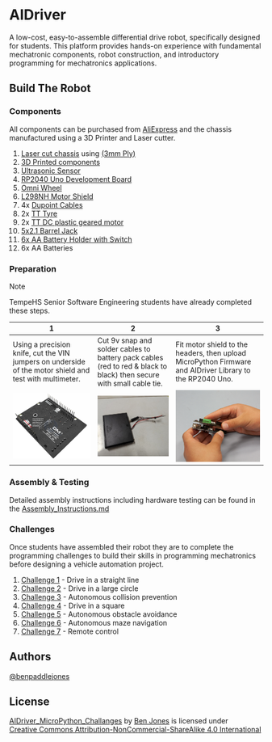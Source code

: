 # AIDriver

A low-cost, easy-to-assemble differential drive robot, specifically designed for students. This platform provides hands-on experience with fundamental mechatronic components, robot construction, and introductory programming for mechatronics applications.

## Build The Robot

### Components

All components can be purchased from [AliExpress](https://www.aliexpress.com/) and the chassis manufactured using a 3D Printer and Laser cutter.

1. [Laser cut chassis](manufacturing_files/LC_Faculty_AIDriverGluelessv2_PP.pdf) using [(3mm Ply)](https://www.bunnings.com.au/2440-x-1220mm-3mm-plywood-pine-premium-bc-grade_p0340267)
2. [3D Printed components](docs/manufacturing_files)
3. [Ultrasonic Sensor](https://www.aliexpress.com/item/1005005636789307.html)
4. [RP2040 Uno Development Board](https://www.aliexpress.com/item/1005009315359179.html)
5. [Omni Wheel](https://www.aliexpress.com/item/32954940078.html)
6. [L298NH Motor Shield](https://www.aliexpress.com/item/32801279582.html)
7. 4x [Dupoint Cables](https://www.aliexpress.com/item/4000053353555.html)
8. 2x [TT Tyre](https://www.aliexpress.com/item/1005005767062155.html)
9. 2x [TT DC plastic geared motor](https://www.aliexpress.com/item/1005004854068015.html)
10. [5x2.1 Barrel Jack](https://www.aliexpress.com/item/33024967273.html)
11. [6x AA Battery Holder with Switch](https://www.aliexpress.com/item/4001266904978.html)
12. 6x AA Batteries

### Preparation

> [!Note]
> TempeHS Senior Software Engineering students have already completed these steps.

| 1                                                                                                       | 2                                                                                                                    | 3                                                                                                         |
| ------------------------------------------------------------------------------------------------------- | -------------------------------------------------------------------------------------------------------------------- | --------------------------------------------------------------------------------------------------------- |
| Using a precision knife, cut the VIN jumpers on underside of the motor shield and test with multimeter. | Cut 9v snap and solder cables to battery pack cables (red to red & black to black) then secure with small cable tie. | Fit motor shield to the headers, then upload MicroPython Firmware and AIDriver Library to the RP2040 Uno. |
| ![Cut Vin on motorshield](images/prep_1.png "Cut Vin on motorshield")                                   | ![Solider 5.5mm jack to battery pack](images/prep_2.png "Solider 5.5mm jack to battery pack")                        | ![Fit motorshield and upload firmware](images/prep_3.png "Fit motorshield and upload firmware")           |

### Assembly & Testing

Detailed assembly instructions including hardware testing can be found in the [Assembly_Instructions.md](docs\Assembley_Instructions.md)

### Challenges

Once students have assembled their robot they are to complete the programming challenges to build their skills in programming mechatronics before designing a vehicle automation project.

1. [Challenge 1](Challenge_1.md) - Drive in a straight line
2. [Challenge 2](Challenge_2.md) - Drive in a large circle
3. [Challenge 3](Challenge_3.md) - Autonomous collision prevention
4. [Challenge 4](Challenge_4.md) - Drive in a square
5. [Challenge 5](Challenge_5.md) - Autonomous obstacle avoidance
6. [Challenge 6](Challenge_6.md) - Autonomous maze navigation
7. [Challenge 7](Challenge_7.md) - Remote control

## Authors

[@benpaddlejones](https://github.com/benpaddlejones)

## License

<p xmlns:cc="http://creativecommons.org/ns#" xmlns:dct="http://purl.org/dc/terms/"><a property="dct:title" rel="cc:attributionURL" href="https://github.com/TempeHS/AIDriver_MicroPython_Challanges">AIDriver_MicroPython_Challanges</a> by <a rel="cc:attributionURL dct:creator" property="cc:attributionName" href="https://github.com/benpaddlejones">Ben Jones</a> is licensed under <a href="https://creativecommons.org/licenses/by-nc-sa/4.0/?ref=chooser-v1" target="_blank" rel="license noopener noreferrer" style="display:inline-block;">Creative Commons Attribution-NonCommercial-ShareAlike 4.0 International<img style="height:22px!important;margin-left:3px;vertical-align:text-bottom;" src="https://mirrors.creativecommons.org/presskit/icons/cc.svg?ref=chooser-v1" alt=""><img style="height:22px!important;margin-left:3px;vertical-align:text-bottom;" src="https://mirrors.creativecommons.org/presskit/icons/by.svg?ref=chooser-v1" alt=""><img style="height:22px!important;margin-left:3px;vertical-align:text-bottom;" src="https://mirrors.creativecommons.org/presskit/icons/nc.svg?ref=chooser-v1" alt=""><img style="height:22px!important;margin-left:3px;vertical-align:text-bottom;" src="https://mirrors.creativecommons.org/presskit/icons/sa.svg?ref=chooser-v1" alt=""></a></p>
